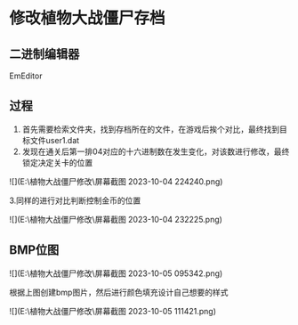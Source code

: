 # 修改植物大战僵尸存档

## 二进制编辑器

EmEditor

## 过程

1. 首先需要检索文件夹，找到存档所在的文件，在游戏后挨个对比，最终找到目标文件user1.dat
2. 发现在通关后第一排04对应的十六进制数在发生变化，对该数进行修改，最终锁定决定关卡的位置

![](E:\植物大战僵尸修改\屏幕截图 2023-10-04 224240.png)

3.同样的进行对比判断控制金币的位置

![](E:\植物大战僵尸修改\屏幕截图 2023-10-04 232225.png)

## BMP位图

![](E:\植物大战僵尸修改\屏幕截图 2023-10-05 095342.png)

根据上图创建bmp图片，然后进行颜色填充设计自己想要的样式

![](E:\植物大战僵尸修改\屏幕截图 2023-10-05 111421.png)